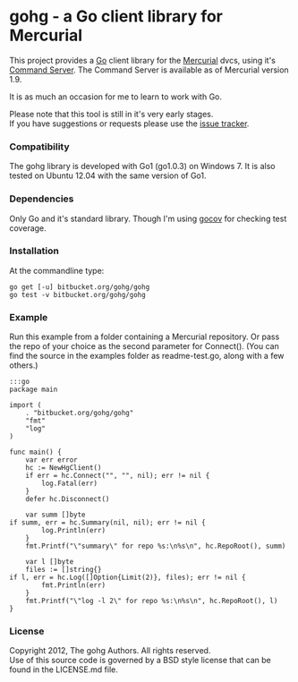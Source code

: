 # gohg - a Go client library for Mercurial

This project provides a [Go](http://golang.org) client library for the
[Mercurial](http://mercurial.selenic.com) dvcs, using it's
[Command Server](http://mercurial.selenic.com/wiki/CommandServer).
The Command Server is available as of Mercurial version 1.9.

It is as much an occasion for me to learn to work with Go.

Please note that this tool is still in it's very early stages.  
If you have suggestions or requests please use the
[issue tracker](https://bitbucket.org/gohg/gohg/issues?status=new&status=open).

### Compatibility

The gohg library is developed with Go1 (go1.0.3) on Windows 7.
It is also tested on Ubuntu 12.04 with the same version of Go1.

### Dependencies

Only Go and it's standard library. Though I'm using
[gocov](https://github.com/axw/gocov) for checking test coverage.

### Installation

At the commandline type:

    go get [-u] bitbucket.org/gohg/gohg
    go test -v bitbucket.org/gohg/gohg

### Example

Run this example from a folder containing a Mercurial repository.
Or pass the repo of your choice as the second parameter for Connect().
(You can find the source in the examples folder as readme-test.go,
along with a few others.)

    :::go
    package main

    import (
        . "bitbucket.org/gohg/gohg"
        "fmt"
        "log"
    )

    func main() {
        var err error
        hc := NewHgClient()
        if err = hc.Connect("", "", nil); err != nil {
            log.Fatal(err)
        }
        defer hc.Disconnect()

        var summ []byte
	if summ, err = hc.Summary(nil, nil); err != nil {
            log.Println(err)
        }
        fmt.Printf("\"summary\" for repo %s:\n%s\n", hc.RepoRoot(), summ)

        var l []byte
        files := []string{}
	if l, err = hc.Log([]Option{Limit(2)}, files); err != nil {
            fmt.Println(err)
        }
        fmt.Printf("\"log -l 2\" for repo %s:\n%s\n", hc.RepoRoot(), l)
    }

### License

Copyright 2012, The gohg Authors. All rights reserved.  
Use of this source code is governed by a BSD style license
that can be found in the LICENSE.md file.

